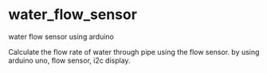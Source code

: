 # water_flow_sensor
water flow sensor using arduino

Calculate the flow rate of water through pipe using the flow sensor. by using arduino uno, flow sensor, i2c display.
